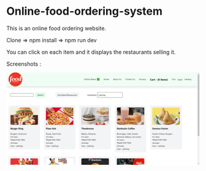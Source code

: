 # Online-food-ordering-system

This is an online food ordering website.

Clone => npm install => npm run dev

You can click on each item and it displays the restaurants selling it.

Screenshots :

![alt text](https://github.com/LakshayN/Meals24/blob/main/src/utils/images/home.JPG?raw=true)
